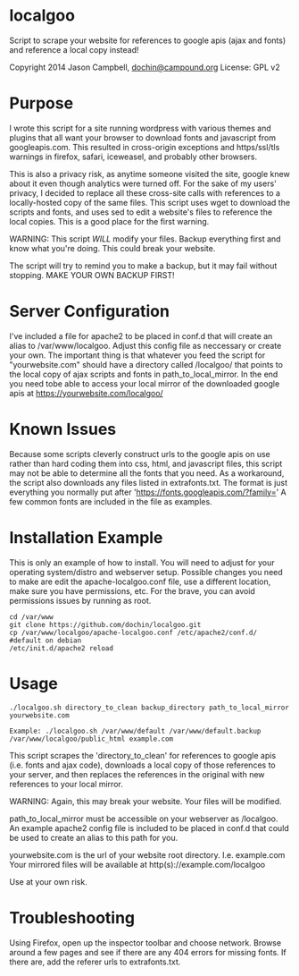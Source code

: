 localgoo
========

Script to scrape your website for references to google apis (ajax and fonts) and 
reference a local copy instead!

Copyright 2014 Jason Campbell, dochin@campound.org
License: GPL v2

Purpose
=======
I wrote this script for a site running wordpress with various themes and 
plugins that all want your browser to download fonts and javascript from
googleapis.com.  This resulted in cross-origin exceptions and https/ssl/tls 
warnings in firefox, safari, iceweasel, and probably other browsers.

This is also a privacy risk, as anytime someone visited the site, google
knew about it even though analytics were turned off.  For the sake of my
users' privacy, I decided to replace all these cross-site calls  with 
references to a locally-hosted copy of the same files.  This script uses 
wget to download the scripts and fonts, and uses sed to edit a website's 
files to reference the local copies.  This is a good place for the first 
warning.

WARNING: This script _WILL_ modify your files.  Backup everything first 
and know what you're doing.  This could break your website.

The script will try to remind you to make a backup, but it may fail without
stopping.  MAKE YOUR OWN BACKUP FIRST!

Server Configuration
====================
I've included a file for apache2 to be placed in conf.d that will create an 
alias to /var/www/localgoo.  Adjust this config file as neccessary or 
create your own.  The important thing is that whatever you feed the script 
for "yourwebsite.com" should have a directory called /localgoo/ that points to
the local copy of ajax scripts and fonts in path_to_local_mirror.  In the end
you need tobe able to access your local mirror of the downloaded google apis 
at https://yourwebsite.com/localgoo/

Known Issues
============
Because some scripts cleverly construct urls to the google apis on use rather 
than hard coding them into css, html, and javascript files, this script may 
not be able to determine all the fonts that you need.  As a workaround, the 
script also downloads any files listed in extrafonts.txt.  The format is just
everything you normally put after 'https://fonts.googleapis.com/?family='
A few common fonts are included in the file as examples.

Installation Example
====================
This is only an example of how to install.  You will need to adjust for your
operating system/distro and webserver setup.  Possible changes you need to
make are edit the apache-localgoo.conf file, use a different location, make 
sure you have permissions, etc.  For the brave, you can avoid permissions
issues by running as root.

	cd /var/www
	git clone https://github.com/dochin/localgoo.git
	cp /var/www/localgoo/apache-localgoo.conf /etc/apache2/conf.d/ #default on debian
	/etc/init.d/apache2 reload

Usage
=====
	./localgoo.sh directory_to_clean backup_directory path_to_local_mirror yourwebsite.com
	
	Example: ./localgoo.sh /var/www/default /var/www/default.backup /var/www/localgoo/public_html example.com
This script scrapes the 'directory_to_clean' for references to google apis
(i.e. fonts and ajax code), downloads a local copy of those references to your
server, and then replaces the references in the original with new references
to your local mirror.

WARNING: Again, this may break your website.  Your files will be modified.

path_to_local_mirror must be accessible on your webserver as /localgoo.  
An example apache2 config file is included to be placed in conf.d that 
could be used to create an alias to this path for you.

yourwebsite.com is the url of your website root directory.  I.e. example.com
Your mirrored files will be available at http(s)://example.com/localgoo

Use at your own risk. 

Troubleshooting
===============
Using Firefox, open up the inspector toolbar and choose network.  Browse around
a few pages and see if there are any 404 errors for missing fonts.  If there
are, add the referer urls to extrafonts.txt.
	
